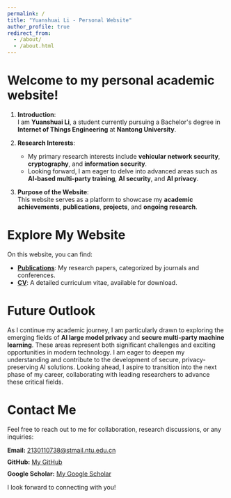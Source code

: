 ```yaml
---
permalink: /
title: "Yuanshuai Li - Personal Website"
author_profile: true
redirect_from: 
  - /about/
  - /about.html
---
```


Welcome to my personal academic website!
======
1. **Introduction**:  
   I am **Yuanshuai Li**, a student currently pursuing a Bachelor's degree in **Internet of Things Engineering** at **Nantong University**.

2. **Research Interests**:  
   - My primary research interests include **vehicular network security**, **cryptography**, and **information security**.
   - Looking forward, I am eager to delve into advanced areas such as **AI-based multi-party training**, **AI security**, and **AI privacy**.

3. **Purpose of the Website**:  
   This website serves as a platform to showcase my **academic achievements**, **publications**, **projects**, and **ongoing research**.


Explore My Website
======
On this website, you can find:
- **[Publications](./publications/)**: My research papers, categorized by journals and conferences.
- **[CV](./cv/)**: A detailed curriculum vitae, available for download.

Future Outlook  
======
As I continue my academic journey, I am particularly drawn to exploring the emerging fields of **AI large model privacy** and **secure multi-party machine learning**. These areas represent both significant challenges and exciting opportunities in modern technology. I am eager to deepen my understanding and contribute to the development of secure, privacy-preserving AI solutions. Looking ahead, I aspire to transition into the next phase of my career, collaborating with leading researchers to advance these critical fields.


Contact Me
======
Feel free to reach out to me for collaboration, research discussions, or any inquiries:

<div style="display: flex; flex-direction: column; gap: 10px;">
  <div><strong>Email:</strong> <a href="mailto:2130110738@stmail.ntu.edu.cn">2130110738@stmail.ntu.edu.cn</a></div>
  <div><strong>GitHub:</strong> <a href="https://github.com/your-username" target="_blank">My GitHub</a></div>
  <div><strong>Google Scholar:</strong> <a href="https://scholar.google.com/citations?user=lvjiOWMAAAAJ&hl=en" target="_blank">My Google Scholar</a></div>
</div>

I look forward to connecting with you!
